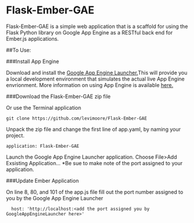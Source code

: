 Flask-Ember-GAE
===============
Flask-Ember-GAE is a simple web application that is a scaffold for using the Flask Python library on Google App Engine as a RESTful back end for Ember.js applications.

##To Use:

###Install App Engine

Download and install the [Google App Engine Launcher.](https://cloud.google.com/appengine/downloads#Google_App_Engine_SDK_for_Python)This will provide you a local development environment that simulates the actual live App Engine envrionment. More information on using App Engine is available [here.](https://cloud.google.com/appengine/docs/python/gettingstartedpython27/introduction) 

###Download the Flask-Ember-GAE zip file

Or use the Terminal application

	git clone https://github.com/levimoore/Flask-Ember-GAE 

Unpack the zip file and change the first line of app.yaml, by naming your project.

	application: Flask-Ember-GAE

Launch the Google App Engine Launcher application. Choose File>Add Exsisting Application... *Be sue to make note of the port assigned to your application.

###Update Ember Application

On line 8, 80, and 101 of the app.js file fill out the port number assigned to you by the Google App Engine Launcher

	  host: 'http://localhost:<add the port assigned you by GoogleAppEngineLauncher here>'
	  
